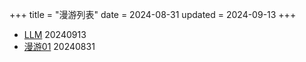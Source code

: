 +++
title = "漫游列表"
date = 2024-08-31
updated = 2024-09-13
+++

- [LLM](/wandering/llm/)     20240913
- [漫游01](/wandering/example01wandering/)      20240831



